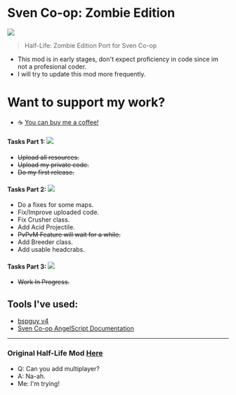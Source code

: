 # Sven Co-op: Zombie Edition
![](https://i.imgur.com/ee9K4AJ.png)
> Half-Life: Zombie Edition Port for Sven Co-op

- This mod is in early stages, don't expect proficiency in code since im not a profesional coder.
- I will try to update this mod more frequently.
# Want to support my work?
- ☕ <a href="https://www.buymeacoffee.com/GHmods">You can buy me a coffee!</a>

#### Tasks Part 1: ![](https://geps.dev/progress/100)
  - ~~Upload all resources.~~
  - ~~Upload my private code.~~
  - ~~Do my first release.~~
#### Tasks Part 2: ![](https://geps.dev/progress/14)
  - Do a fixes for some maps.
  - Fix/Improve uploaded code.
  - Fix Crusher class.
  - Add Acid Projectile.
  - ~~PvPvM Feature will wait for a while.~~
  - Add Breeder class.
  - Add usable headcrabs.
#### Tasks Part 3: ![](https://geps.dev/progress/1)
  - ~~Work In Progress.~~

## Tools I've used:
* <a href="https://github.com/wootguy/bspguy/releases/tag/v4">bspguy v4</a>
* <a href="https://baso88.github.io/SC_AngelScript/docs/">Sven Co-op AngelScript Documentation</a>
---
### Original Half-Life Mod <a href="https://www.moddb.com/mods/half-life-zombie-edition">Here</a>
* Q: Can you add multiplayer?
* A: Na-ah.
* Me: I'm trying!
